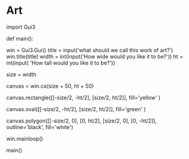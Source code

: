 Art
===
import Gui3

def main():

   win = Gui3.Gui()
   title = input('what should we call this work of art?')
   win.title(title)
   width = int(input('How wide would you like it to be?'))
   ht = int(input( 'How tall would you like it to be?'))
   
   size = width

   canvas = win.ca(size + 50, ht + 50)

   canvas.rectangle([[-size/2, -ht/2], [size/2, ht/2]], fill='yellow' )

   canvas.oval([[-size/2, -ht/2], [size/2, ht/2]], fill='green' )

   canvas.polygon([[-size/2, 0], [0, ht/2], [size/2, 0], [0, -ht/2]],
      outline='black', fill='white')
   
   win.mainloop()

main()
